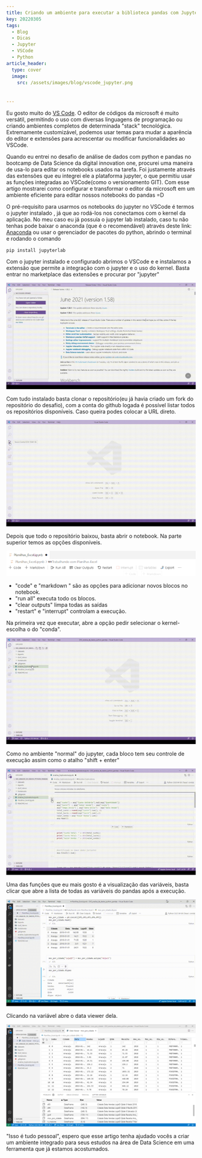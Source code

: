 ```yaml
---
title: Criando um ambiente para executar a biblioteca pandas com Jupyter Lab e VSCode.
key: 20220305
tags: 
  - Blog
  - Dicas
  - Jupyter
  - VSCode
  - Python
article_header:
  type: cover
  image:
    src: /assets/images/blog/vscode_jupyter.png


---
```

Eu gosto muito do [VS Code](https://code.visualstudio.com/). 	O editor de códigos da microsoft é muito versátil, permitindo o uso com diversas linguagens de programação ou criando ambientes completos de determinada "stack" tecnológica.  Extremamente customizável, podemos usar temas para mudar a aparência do editor e extensões para acrescentar ou modificar funcionalidades ao VSCode.   

Quando eu entrei no desafio de análise de dados com python e pandas no bootcamp de Data Science da digital innovation one, procurei uma maneira de usa-lo para editar os notebooks usados na tarefa.  Foi justamente através das extensões que eu integrei ele a plataforma jupyter, o que permitiu usar as funções integradas ao VSCode(como o versionamento GIT).   Com esse artigo mostrarei como configurar e transformar o editor da microsoft em um ambiente eficiente para editar nossos notebooks do pandas =D

O pré-requisito para usarmos os notebooks do jupyter no VSCode é termos o jupyter instalado , já que ao rodá-los nos conectamos com o kernel da aplicação.    No meu caso eu já possuía o jupyter lab instalado, caso tu não tenhas pode baixar o anaconda (que é o recomendável) através deste link: [Anaconda](https://www.anaconda.com/products/individual) ou usar o gerenciador de pacotes do python, abrindo o terminal e rodando o comando 

```
pip install jupyterlab
```

Com o jupyter instalado e configurado abrimos o VSCode e e instalamos a extensão que permite a integração com o jupyter e o uso do kernel.  Basta entrar no marketplace das extensões e procurar por "jupyter"

![Instalação da extensão do jupyter](/assets/images/blog/extensao_jup.gif)

Com tudo instalado basta clonar o repositório(eu já havia criado um fork do repositório do desafio), com a conta do github logada é possível listar todos os repositórios disponíveis.    Caso queira podes colocar a URL direto.

![Clonagem do repositório](/assets/images/blog/clone_repo.gif)

Depois que todo o repositório baixou, basta abrir o notebook.  Na parte superior temos as opções disponíveis.

![Visão do menu de execução](/assets/images/blog/menu_jupyter.png)

- "code" e "markdown " são as opções para adicionar novos blocos no notebook.
- "run all" executa todo os blocos.
- "clear outputs" limpa todas as saídas
- "restart" e "interrupt" controlam a execução.

Na primeira vez que executar, abre a opção pedir selecionar o kernel- escolha o do "conda".

![Como escolher o kernel de execução](/assets/images/blog/kernel_jup.gif)

Como no ambiente "normal" do jupyter, cada bloco tem seu controle de execução assim como o atalho "shift + enter"

![Detalhes dos blocos de código](/assets/images/blog/run_bloco.gif)

Uma das funções que eu mais gosto é a visualização das variáveis, basta clicar que abre a lista de todas as variáveis do pandas após a execução.

![Detalhes das variáveis](/assets/images/blog/jupyter_variaveis.gif)

Clicando na variável abre o data viewer dela.

![Data Viewer das variáveis](/assets/images/blog/jupiter_variaveis_detalhes.png)

"Isso é tudo pessoal", espero que esse artigo tenha ajudado vocês a criar um ambiente integrado para seus estudos na área de Data Science em uma ferramenta que já estamos acostumados.